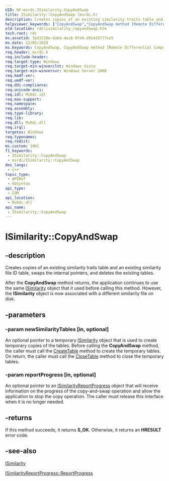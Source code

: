 ```yaml
---
UID: NF:msrdc.ISimilarity.CopyAndSwap
title: ISimilarity::CopyAndSwap (msrdc.h)
description: Creates copies of an existing similarity traits table and an existing similarity file ID table, swaps the internal pointers, and deletes the existing tables.
helpviewer_keywords: ["CopyAndSwap","CopyAndSwap method [Remote Differential Compression]","CopyAndSwap method [Remote Differential Compression]","ISimilarity interface","ISimilarity interface [Remote Differential Compression]","CopyAndSwap method","ISimilarity.CopyAndSwap","ISimilarity::CopyAndSwap","fs.isimilarity_copyandswap","msrdc/ISimilarity::CopyAndSwap","rdc.isimilarity_copyandswap"]
old-location: rdc\isimilarity_copyandswap.htm
tech.root: rdc
ms.assetid: 3a31530e-da6d-4ac8-9fd4-d91419777ce5
ms.date: 12/05/2018
ms.keywords: CopyAndSwap, CopyAndSwap method [Remote Differential Compression], CopyAndSwap method [Remote Differential Compression],ISimilarity interface, ISimilarity interface [Remote Differential Compression],CopyAndSwap method, ISimilarity.CopyAndSwap, ISimilarity::CopyAndSwap, fs.isimilarity_copyandswap, msrdc/ISimilarity::CopyAndSwap, rdc.isimilarity_copyandswap
req.header: msrdc.h
req.include-header: 
req.target-type: Windows
req.target-min-winverclnt: Windows Vista
req.target-min-winversvr: Windows Server 2008
req.kmdf-ver: 
req.umdf-ver: 
req.ddi-compliance: 
req.unicode-ansi: 
req.idl: MsRdc.idl
req.max-support: 
req.namespace: 
req.assembly: 
req.type-library: 
req.lib: 
req.dll: MsRdc.dll
req.irql: 
targetos: Windows
req.typenames: 
req.redist: 
ms.custom: 19H1
f1_keywords:
 - ISimilarity::CopyAndSwap
 - msrdc/ISimilarity::CopyAndSwap
dev_langs:
 - c++
topic_type:
 - APIRef
 - kbSyntax
api_type:
 - COM
api_location:
 - MsRdc.dll
api_name:
 - ISimilarity::CopyAndSwap
---
```


# ISimilarity::CopyAndSwap


## -description

 Creates copies of an existing similarity traits table and an existing similarity file ID table, swaps the internal pointers, and deletes the existing tables.

After the <b>CopyAndSwap</b> method returns, the application continues to use the same <a href="/previous-versions/windows/desktop/api/msrdc/nn-msrdc-isimilarity">ISimilarity</a> object that it used before calling this method. However, the <b>ISimilarity</b> object is now associated with a different similarity file on disk.

## -parameters

### -param newSimilarityTables [in, optional]

An optional pointer to a temporary <a href="/previous-versions/windows/desktop/api/msrdc/nn-msrdc-isimilarity">ISimilarity</a> object that is used to create temporary copies of the tables. Before calling the <b>CopyAndSwap</b> method, the caller must call the <a href="/previous-versions/windows/desktop/api/msrdc/nf-msrdc-isimilarity-createtable">CreateTable</a> method to create the temporary tables. On return, the caller must call the <a href="/previous-versions/windows/desktop/api/msrdc/nf-msrdc-isimilarity-closetable">CloseTable</a> method to close the temporary tables.

### -param reportProgress [in, optional]

An optional pointer to an <a href="/previous-versions/windows/desktop/api/msrdc/nn-msrdc-isimilarityreportprogress">ISimilarityReportProgress</a> object that will receive information on the progress of the copy-and-swap operation and allow the application to stop the copy operation. The caller must release this interface when it is no longer needed.

## -returns

If this method succeeds, it returns <b xmlns:loc="http://microsoft.com/wdcml/l10n">S_OK</b>. Otherwise, it returns an <b xmlns:loc="http://microsoft.com/wdcml/l10n">HRESULT</b> error code.

## -see-also

<a href="/previous-versions/windows/desktop/api/msrdc/nn-msrdc-isimilarity">ISimilarity</a>



<a href="/previous-versions/windows/desktop/api/msrdc/nf-msrdc-isimilarityreportprogress-reportprogress">ISimilarityReportProgress::ReportProgress</a>

